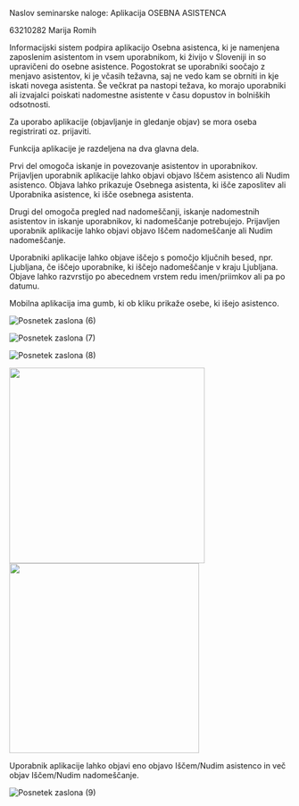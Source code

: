 Naslov seminarske naloge: Aplikacija OSEBNA ASISTENCA

63210282 Marija Romih

Informacijski sistem podpira aplikacijo Osebna asistenca, ki je namenjena zaposlenim asistentom in vsem uporabnikom, ki živijo v Sloveniji in so upravičeni do osebne asistence. 
Pogostokrat se uporabniki soočajo z menjavo asistentov, ki je včasih težavna, saj ne vedo kam se obrniti in kje iskati novega asistenta. Še večkrat pa nastopi težava, ko morajo uporabniki ali izvajalci poiskati nadomestne asistente v času dopustov in bolniških odsotnosti.

Za uporabo aplikacije (objavljanje in gledanje objav) se mora oseba registrirati oz. prijaviti.

Funkcija aplikacije je razdeljena na dva glavna dela.

Prvi del omogoča iskanje in povezovanje asistentov in uporabnikov. Prijavljen uporabnik aplikacije lahko objavi objavo Iščem asistenco ali Nudim asistenco. 
Objava lahko prikazuje Osebnega asistenta, ki išče zaposlitev ali Uporabnika asistence, ki išče osebnega asistenta.

Drugi del omogoča pregled nad nadomeščanji, iskanje nadomestnih asistentov in iskanje uporabnikov, ki nadomeščanje potrebujejo. 
Prijavljen uporabnik aplikacije lahko objavi objavo Iščem nadomeščanje ali Nudim nadomeščanje.

Uporabniki aplikacije lahko objave iščejo s pomočjo ključnih besed, npr. Ljubljana, če iščejo uporabnike, ki iščejo nadomeščanje v kraju Ljubljana.
Objave lahko razvrstijo po abecednem vrstem redu imen/priimkov ali pa po datumu.

Mobilna aplikacija ima gumb, ki ob kliku prikaže osebe, ki išejo asistenco.


![Posnetek zaslona (6)](https://github.com/Romih-Marija/seminarska_naloga/assets/77491244/6656f17e-9c4f-430b-8991-c1f31cf8e775)

![Posnetek zaslona (7)](https://github.com/Romih-Marija/seminarska_naloga/assets/77491244/acc33b2e-701c-4786-8a40-4e379412e24d)

![Posnetek zaslona (8)](https://github.com/Romih-Marija/seminarska_naloga/assets/77491244/e50d5e30-dea8-4497-a50c-189da5e2cc6f)

<img src="https://github.com/Romih-Marija/seminarska_naloga/assets/77491244/1bf14e0a-053a-46e4-93f5-af2850eecbeb" width="350">     <img src="https://github.com/Romih-Marija/seminarska_naloga/assets/77491244/8823e3bc-07d1-41eb-b33d-86e4a72d7adc" width="340">

Uporabnik aplikacije lahko objavi eno objavo Iščem/Nudim asistenco in več objav Iščem/Nudim nadomeščanje.

![Posnetek zaslona (9)](https://github.com/Romih-Marija/seminarska_naloga/assets/77491244/41a357e6-ac58-4690-8211-0b4d4105c119)


